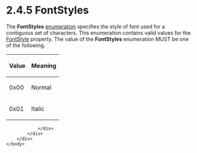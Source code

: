 <html dir="LTR" xmlns:mshelp="http://msdn.microsoft.com/mshelp" xmlns:ddue="http://ddue.schemas.microsoft.com/authoring/2003/5" xmlns:xlink="http://www.w3.org/1999/xlink" xmlns:tool="http://www.microsoft.com/tooltip">
    <head>
        <meta http-equiv="Content-Type" content="text/html; CHARSET=utf-8"></meta>
        <meta name="save" content="history"></meta>
        <title>2.4.5 FontStyles</title>
        <xml>
            <mshelp:toctitle title="2.4.5 FontStyles"></mshelp:toctitle>
            <mshelp:rltitle title="[MS-RPL]: FontStyles"></mshelp:rltitle>
            <mshelp:keyword index="A" term="5c3138ec-ff60-4fd1-aeb3-0ea60802b46a"></mshelp:keyword>
            <mshelp:attr name="DCSext.ContentType" value="open specification"></mshelp:attr>
            <mshelp:attr name="AssetID" value="5c3138ec-ff60-4fd1-aeb3-0ea60802b46a"></mshelp:attr>
            <mshelp:attr name="TopicType" value="kbRef"></mshelp:attr>
            <mshelp:attr name="DCSext.Title" value="[MS-RPL]: FontStyles" />
        </xml>
    </head>
    <body>
        <div id="header">
            <h1 class="heading">2.4.5 FontStyles</h1>
        </div>
        <div id="mainSection">
            <div id="mainBody">
                <div id="allHistory" class="saveHistory"></div>
                <div id="sectionSection0" class="section" name="collapseableSection">
                    

<p>The <b>FontStyles</b> <a href="75ae48f7-746b-4b41-919c-6699fa28b3ef.html#gt_846463b5-421c-4d6b-8d82-79d44db666fa">enumeration</a> specifies the
style of font used for a contiguous set of characters. This enumeration
contains valid values for the <a href="15760a2a-4ef0-4763-a9b6-25a35c1ec722.html">FontStyle</a> property. The
value of the <b>FontStyles</b> enumeration MUST be one of the following.</p>

<table>
 <thead>
  <tr>
   <th>
   <p>Value</p>
   </th>
   <th>
   <p>Meaning</p>
   </th>
  </tr>
 </thead>
 <tr>
  <td>
  <p>0x00</p>
  </td>
  <td>
  <p>Normal</p>
  </td>
 </tr>
 <tr>
  <td>
  <p>0x01</p>
  </td>
  <td>
  <p>Italic</p>
  </td>
 </tr>
</table>

<p> </p>


                </div>
            </div>
        </div>
    </body>
</html>